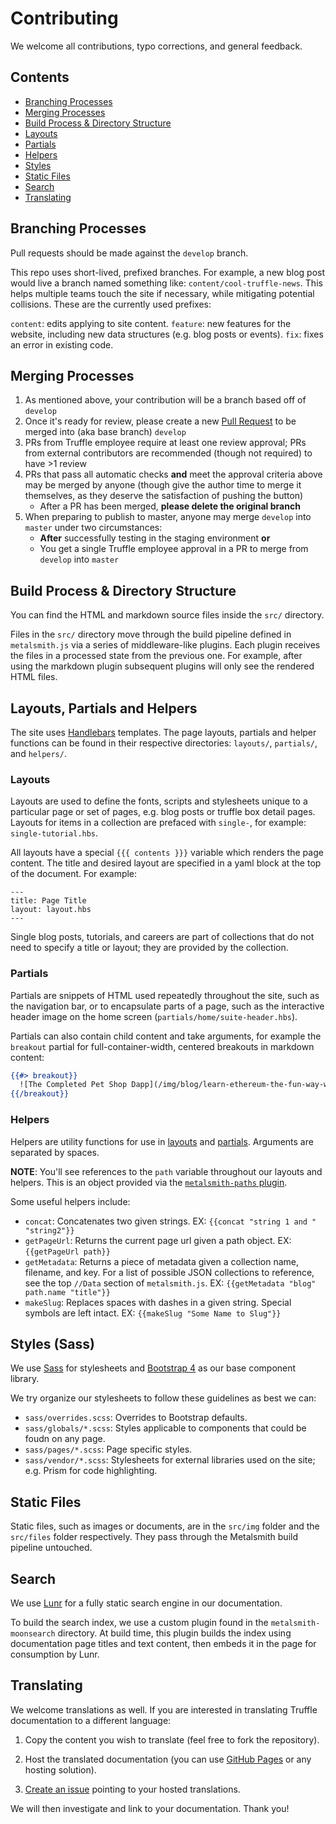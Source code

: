 # Contributing

We welcome all contributions, typo corrections, and general feedback.

## Contents

* [Branching Processes](#branching-processes)
* [Merging Processes](#merging-processes)
* [Build Process & Directory Structure](#build-process--directory-structure)
* [Layouts](#layouts)
* [Partials](#partials)
* [Helpers](#helpers)
* [Styles](#styles)
* [Static Files](#static-files)
* [Search](#search)
* [Translating](#translating)

## Branching Processes

Pull requests should be made against the `develop` branch.

This repo uses short-lived, prefixed branches. For example, a new blog post would live a branch named something like: `content/cool-truffle-news`. This helps multiple teams touch the site if necessary, while mitigating potential collisions. These are the currently used prefixes:

`content`: edits applying to site content.
`feature`: new features for the website, including new data structures (e.g. blog posts or events).
`fix`: fixes an error in existing code.

## Merging Processes

1. As mentioned above, your contribution will be a branch based off of `develop`
1. Once it's ready for review, please create a new [Pull Request](https://github.com/trufflesuite/trufflesuite.com/compare) to be merged into (aka base branch) `develop`
1. PRs from Truffle employee require at least one review approval; PRs from external contributors are recommended (though not required) to have >1 review
1. PRs that pass all automatic checks **and** meet the approval criteria above may be merged by anyone (though give the author time to merge it themselves, as they deserve the satisfaction of pushing the button)
    - After a PR has been merged, **please delete the original branch**
1. When preparing to publish to master, anyone may merge `develop` into `master` under two circumstances:
    - **After** successfully testing in the staging environment **or**
    - You get a single Truffle employee approval in a PR to merge from `develop` into `master`

## Build Process & Directory Structure

You can find the HTML and markdown source files inside the `src/` directory.

Files in the `src/` directory move through the build pipeline defined in `metalsmith.js` via a series of middleware-like plugins. Each plugin receives the files in a processed state from the previous one. For example, after using the markdown plugin subsequent plugins will only see the rendered HTML files.

## Layouts, Partials and Helpers

The site uses [Handlebars](https://handlebarsjs.com/) templates. The page layouts, partials and helper functions can be found in their respective directories: `layouts/`, `partials/`, and `helpers/`.

### Layouts

Layouts are used to define the fonts, scripts and stylesheets unique to a particular page or set of pages, e.g. blog posts or truffle box detail pages. Layouts for items in a collection are prefaced with `single-`, for example: `single-tutorial.hbs`.

All layouts have a special `{{{ contents }}}` variable which renders the page content. The title and desired layout are specified in a yaml block at the top of the document. For example:

```
---
title: Page Title
layout: layout.hbs
---
```

Single blog posts, tutorials, and careers are part of collections that do not need to specify a title or layout; they are provided by the collection.

### Partials

Partials are snippets of HTML used repeatedly throughout the site, such as the navigation bar, or to encapsulate parts of a page, such as the interactive header image on the home screen (`partials/home/suite-header.hbs`).

Partials can also contain child content and take arguments, for example the `breakout` partial for full-container-width, centered breakouts in markdown content:

```hbs
{{#> breakout}}
  ![The Completed Pet Shop Dapp](/img/blog/learn-ethereum-the-fun-way-with-our-pet-shop-tutorial/pet-shop-preview.jpeg "The completed dapp.")
{{/breakout}}
```

### Helpers

Helpers are utility functions for use in [layouts](#layouts) and [partials](#partials). Arguments are separated by spaces.

**NOTE**: You'll see references to the `path` variable throughout our layouts and helpers. This is an object provided via the [`metalsmith-paths` plugin](https://github.com/ahmadnassri/metalsmith-paths).

Some useful helpers include:
* `concat`: Concatenates two given strings. EX: `{{concat "string 1 and " "string2"}}`
* `getPageUrl`: Returns the current page url given a path object. EX: `{{getPageUrl path}}`
* `getMetadata`: Returns a piece of metadata given a collection name, filename, and key. For a list of possible JSON collections to reference, see the top `//Data` section of `metalsmith.js`. EX: `{{getMetadata "blog" path.name "title"}}`
* `makeSlug`: Replaces spaces with dashes in a given string. Special symbols are left intact. EX: `{{makeSlug "Some Name to Slug"}}`

## Styles (Sass)

We use [Sass](https://sass-lang.com/) for stylesheets and [Bootstrap 4](http://getbootstrap.com/) as our base component library.

We try organize our stylesheets to follow these guidelines as best we can:
* `sass/overrides.scss`: Overrides to Bootstrap defaults.
* `sass/globals/*.scss`: Styles applicable to components that could be foudn on any page.
* `sass/pages/*.scss`: Page specific styles.
* `sass/vendor/*.scss`: Stylesheets for external libraries used on the site; e.g. Prism for code highlighting.

## Static Files

Static files, such as images or documents, are in the `src/img` folder and the `src/files` folder respectively. They pass through the Metalsmith build pipeline untouched.

## Search

We use [Lunr](https://lunrjs.com/) for a fully static search engine in our documentation.

To build the search index, we use a custom plugin found in the `metalsmith-moonsearch` directory. At build time, this plugin builds the index using documentation page titles and text content, then embeds it in the page for consumption by Lunr.

## Translating

We welcome translations as well. If you are interested in translating Truffle documentation to a different language:

1. Copy the content you wish to translate (feel free to fork the repository).

1. Host the translated documentation (you can use [GitHub Pages](https://pages.github.com/) or any hosting solution).

1. [Create an issue](https://github.com/trufflesuite/trufflesuite.com/issues) pointing to your hosted translations.

We will then investigate and link to your documentation. Thank you!

